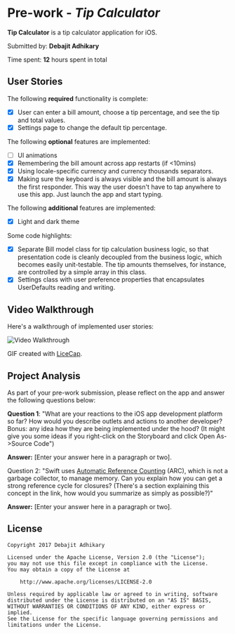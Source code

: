 # Pre-work - *Tip Calculator*

**Tip Calculator** is a tip calculator application for iOS.

Submitted by: **Debajit Adhikary**

Time spent: **12** hours spent in total

## User Stories

The following **required** functionality is complete:

* [x] User can enter a bill amount, choose a tip percentage, and see the tip and total values.
* [x] Settings page to change the default tip percentage.

The following **optional** features are implemented:
* [ ] UI animations
* [x] Remembering the bill amount across app restarts (if <10mins)
* [x] Using locale-specific currency and currency thousands separators.
* [x] Making sure the keyboard is always visible and the bill amount is always the first responder. This way the user doesn't have to tap anywhere to use this app. Just launch the app and start typing.

The following **additional** features are implemented:
- [x] Light and dark theme

Some code highlights:
- [x] Separate Bill model class for tip calculation business logic, so that presentation code is cleanly decoupled from the business logic, which becomes easily unit-testable. The tip amounts themselves, for instance, are controlled by a simple array in this class.
- [x] Settings class with user preference properties that encapsulates UserDefaults reading and writing.

## Video Walkthrough

Here's a walkthrough of implemented user stories:

<img src="" title='Video Walkthrough' width='' alt='Video Walkthrough' />

GIF created with [LiceCap](http://www.cockos.com/licecap/).


## Project Analysis

As part of your pre-work submission, please reflect on the app and answer the following questions below:

**Question 1**: "What are your reactions to the iOS app development
platform so far? How would you describe outlets and actions to another
developer? Bonus: any idea how they are being implemented under the
hood? (It might give you some ideas if you right-click on the
Storyboard and click Open As->Source Code")

**Answer:** [Enter your answer here in a paragraph or two].

Question 2: "Swift
uses
[Automatic Reference Counting](https://developer.apple.com/library/content/documentation/Swift/Conceptual/Swift_Programming_Language/AutomaticReferenceCounting.html#//apple_ref/doc/uid/TP40014097-CH20-ID49) (ARC),
which is not a garbage collector, to manage memory. Can you explain
how you can get a strong reference cycle for closures? (There's a
section explaining this concept in the link, how would you summarize
as simply as possible?)"

**Answer:** [Enter your answer here in a paragraph or two].


## License

    Copyright 2017 Debajit Adhikary

    Licensed under the Apache License, Version 2.0 (the "License");
    you may not use this file except in compliance with the License.
    You may obtain a copy of the License at

        http://www.apache.org/licenses/LICENSE-2.0

    Unless required by applicable law or agreed to in writing, software
    distributed under the License is distributed on an "AS IS" BASIS,
    WITHOUT WARRANTIES OR CONDITIONS OF ANY KIND, either express or implied.
    See the License for the specific language governing permissions and
    limitations under the License.
